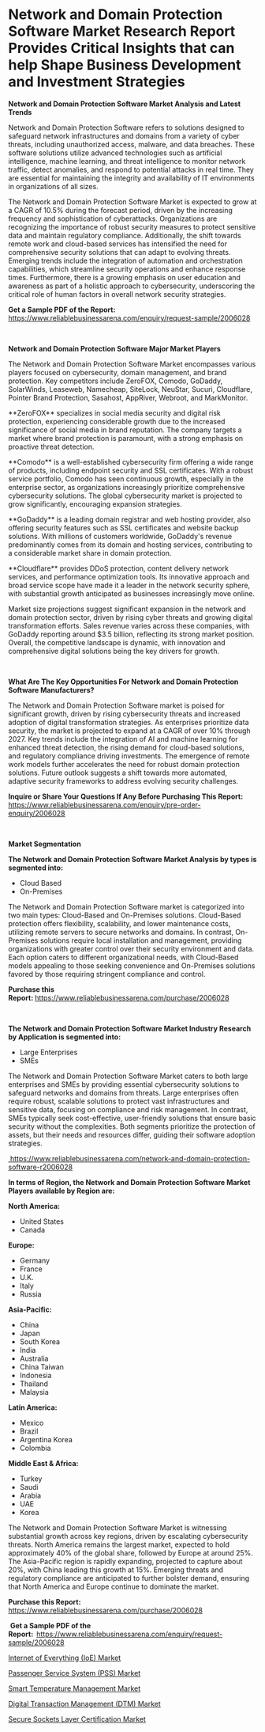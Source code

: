 <p><h1>Network and Domain Protection Software Market Research Report Provides Critical Insights that can help Shape Business Development and Investment Strategies</h1></p><p><strong>Network and Domain Protection Software Market Analysis and Latest Trends</strong></p>
<p><p>Network and Domain Protection Software refers to solutions designed to safeguard network infrastructures and domains from a variety of cyber threats, including unauthorized access, malware, and data breaches. These software solutions utilize advanced technologies such as artificial intelligence, machine learning, and threat intelligence to monitor network traffic, detect anomalies, and respond to potential attacks in real time. They are essential for maintaining the integrity and availability of IT environments in organizations of all sizes.</p><p>The Network and Domain Protection Software Market is expected to grow at a CAGR of 10.5% during the forecast period, driven by the increasing frequency and sophistication of cyberattacks. Organizations are recognizing the importance of robust security measures to protect sensitive data and maintain regulatory compliance. Additionally, the shift towards remote work and cloud-based services has intensified the need for comprehensive security solutions that can adapt to evolving threats. Emerging trends include the integration of automation and orchestration capabilities, which streamline security operations and enhance response times. Furthermore, there is a growing emphasis on user education and awareness as part of a holistic approach to cybersecurity, underscoring the critical role of human factors in overall network security strategies.</p></p>
<p><strong>Get a Sample PDF of the Report:&nbsp;</strong> <a href="https://www.reliablebusinessarena.com/enquiry/request-sample/2006028?utm_campaign=2221&utm_medium=2&utm_source=Github&utm_content=ia&utm_term=11032025&utm_id=network-and-domain-protection-software">https://www.reliablebusinessarena.com/enquiry/request-sample/2006028</a></p>
<p>&nbsp;</p>
<p><strong>Network and Domain Protection Software Major Market Players</strong></p>
<p><p>The Network and Domain Protection Software Market encompasses various players focused on cybersecurity, domain management, and brand protection. Key competitors include ZeroFOX, Comodo, GoDaddy, SolarWinds, Leaseweb, Namecheap, SiteLock, NeuStar, Sucuri, Cloudflare, Pointer Brand Protection, Sasahost, AppRiver, Webroot, and MarkMonitor. </p><p>**ZeroFOX** specializes in social media security and digital risk protection, experiencing considerable growth due to the increased significance of social media in brand reputation. The company targets a market where brand protection is paramount, with a strong emphasis on proactive threat detection.</p><p>**Comodo** is a well-established cybersecurity firm offering a wide range of products, including endpoint security and SSL certificates. With a robust service portfolio, Comodo has seen continuous growth, especially in the enterprise sector, as organizations increasingly prioritize comprehensive cybersecurity solutions. The global cybersecurity market is projected to grow significantly, encouraging expansion strategies.</p><p>**GoDaddy** is a leading domain registrar and web hosting provider, also offering security features such as SSL certificates and website backup solutions. With millions of customers worldwide, GoDaddy's revenue predominantly comes from its domain and hosting services, contributing to a considerable market share in domain protection.</p><p>**Cloudflare** provides DDoS protection, content delivery network services, and performance optimization tools. Its innovative approach and broad service scope have made it a leader in the network security sphere, with substantial growth anticipated as businesses increasingly move online.</p><p>Market size projections suggest significant expansion in the network and domain protection sector, driven by rising cyber threats and growing digital transformation efforts. Sales revenue varies across these companies, with GoDaddy reporting around $3.5 billion, reflecting its strong market position. Overall, the competitive landscape is dynamic, with innovation and comprehensive digital solutions being the key drivers for growth.</p></p>
<p>&nbsp;</p>
<p><strong>What Are The Key Opportunities For Network and Domain Protection Software Manufacturers?</strong></p>
<p><p>The Network and Domain Protection Software market is poised for significant growth, driven by rising cybersecurity threats and increased adoption of digital transformation strategies. As enterprises prioritize data security, the market is projected to expand at a CAGR of over 10% through 2027. Key trends include the integration of AI and machine learning for enhanced threat detection, the rising demand for cloud-based solutions, and regulatory compliance driving investments. The emergence of remote work models further accelerates the need for robust domain protection solutions. Future outlook suggests a shift towards more automated, adaptive security frameworks to address evolving security challenges.</p></p>
<p><strong>Inquire or Share Your Questions If Any Before Purchasing This Report:</strong> <a href="https://www.reliablebusinessarena.com/enquiry/pre-order-enquiry/2006028?utm_campaign=2221&utm_medium=2&utm_source=Github&utm_content=ia&utm_term=11032025&utm_id=network-and-domain-protection-software">https://www.reliablebusinessarena.com/enquiry/pre-order-enquiry/2006028</a></p>
<p>&nbsp;</p>
<p><strong>Market Segmentation</strong></p>
<p><strong>The Network and Domain Protection Software Market Analysis by types is segmented into:</strong></p>
<p><ul><li>Cloud Based</li><li>On-Premises</li></ul></p>
<p><p>The Network and Domain Protection Software market is categorized into two main types: Cloud-Based and On-Premises solutions. Cloud-Based protection offers flexibility, scalability, and lower maintenance costs, utilizing remote servers to secure networks and domains. In contrast, On-Premises solutions require local installation and management, providing organizations with greater control over their security environment and data. Each option caters to different organizational needs, with Cloud-Based models appealing to those seeking convenience and On-Premises solutions favored by those requiring stringent compliance and control.</p></p>
<p><strong>Purchase this Report:&nbsp;</strong><a href="https://www.reliablebusinessarena.com/purchase/2006028?utm_campaign=2221&utm_medium=2&utm_source=Github&utm_content=ia&utm_term=11032025&utm_id=network-and-domain-protection-software">https://www.reliablebusinessarena.com/purchase/2006028</a></p>
<p>&nbsp;</p>
<p><strong>The Network and Domain Protection Software Market Industry Research by Application is segmented into:</strong></p>
<p><ul><li>Large Enterprises</li><li>SMEs</li></ul></p>
<p><p>The Network and Domain Protection Software Market caters to both large enterprises and SMEs by providing essential cybersecurity solutions to safeguard networks and domains from threats. Large enterprises often require robust, scalable solutions to protect vast infrastructures and sensitive data, focusing on compliance and risk management. In contrast, SMEs typically seek cost-effective, user-friendly solutions that ensure basic security without the complexities. Both segments prioritize the protection of assets, but their needs and resources differ, guiding their software adoption strategies.</p></p>
<p><a href="https://www.reliablebusinessarena.com/network-and-domain-protection-software-r2006028?utm_campaign=2221&utm_medium=2&utm_source=Github&utm_content=ia&utm_term=11032025&utm_id=network-and-domain-protection-software">&nbsp;https://www.reliablebusinessarena.com/network-and-domain-protection-software-r2006028</a></p>
<p><strong>In terms of Region, the Network and Domain Protection Software Market Players available by Region are:</strong></p>
<p>
    <p> <strong> North America: </strong>
        <ul>
            <li>United States</li>
            <li>Canada</li>
        </ul>
        </p> 
    <p> <strong> Europe: </strong>
        <ul>
            <li>Germany</li>
            <li>France</li>
            <li>U.K.</li>
            <li>Italy</li>
            <li>Russia</li>
        </ul>
        </p> 
    <p> <strong> Asia-Pacific: </strong>
        <ul>
            <li>China</li>
            <li>Japan</li>
            <li>South Korea</li>
            <li>India</li>
            <li>Australia</li>
            <li>China Taiwan</li>
            <li>Indonesia</li>
            <li>Thailand</li>
            <li>Malaysia</li>
        </ul>
        </p> 
    <p> <strong> Latin America: </strong>
        <ul>
            <li>Mexico</li>
            <li>Brazil</li>
            <li>Argentina Korea</li>
            <li>Colombia</li>
        </ul>
        </p> 
    <p> <strong> Middle East & Africa: </strong>
        <ul>
            <li>Turkey</li>
            <li>Saudi</li>
            <li>Arabia</li>
            <li>UAE</li>
            <li>Korea</li>
        </ul>
    </p>
    </p>
<p><p>The Network and Domain Protection Software Market is witnessing substantial growth across key regions, driven by escalating cybersecurity threats. North America remains the largest market, expected to hold approximately 40% of the global share, followed by Europe at around 25%. The Asia-Pacific region is rapidly expanding, projected to capture about 20%, with China leading this growth at 15%. Emerging threats and regulatory compliance are anticipated to further bolster demand, ensuring that North America and Europe continue to dominate the market.</p></p>
<p><strong>Purchase this Report: </strong><a href="https://www.reliablebusinessarena.com/purchase/2006028?utm_campaign=2221&utm_medium=2&utm_source=Github&utm_content=ia&utm_term=11032025&utm_id=network-and-domain-protection-software">https://www.reliablebusinessarena.com/purchase/2006028</a></p>
<p>&nbsp;<strong>Get a Sample PDF of the Report:&nbsp;&nbsp;</strong><a href="https://www.reliablebusinessarena.com/enquiry/request-sample/2006028?utm_campaign=2221&utm_medium=2&utm_source=Github&utm_content=ia&utm_term=11032025&utm_id=network-and-domain-protection-software">https://www.reliablebusinessarena.com/enquiry/request-sample/2006028</a></p>
<p><strong></strong></p>
<p><p><a href="https://github.com/awalinfucci/Market-Research-Report-List-1/blob/main/internet-of-everything-ioe-market.md?utm_campaign=2221&utm_medium=2&utm_source=Github&utm_content=ia&utm_term=11032025&utm_id=network-and-domain-protection-software">Internet of Everything (IoE) Market</a></p><p><a href="https://github.com/jolinolooman/Market-Research-Report-List-1/blob/main/passenger-service-system-pss-market.md?utm_campaign=2221&utm_medium=2&utm_source=Github&utm_content=ia&utm_term=11032025&utm_id=network-and-domain-protection-software">Passenger Service System (PSS) Market</a></p><p><a href="https://github.com/fraryatena85/Market-Research-Report-List-1/blob/main/smart-temperature-management-market.md?utm_campaign=2221&utm_medium=2&utm_source=Github&utm_content=ia&utm_term=11032025&utm_id=network-and-domain-protection-software">Smart Temperature Management Market</a></p><p><a href="https://github.com/alejnaouare/Market-Research-Report-List-1/blob/main/digital-transaction-management-dtm-market.md?utm_campaign=2221&utm_medium=2&utm_source=Github&utm_content=ia&utm_term=11032025&utm_id=network-and-domain-protection-software">Digital Transaction Management (DTM) Market</a></p><p><a href="https://github.com/wyettillesr4/Market-Research-Report-List-1/blob/main/secure-sockets-layer-certification-market.md?utm_campaign=2221&utm_medium=2&utm_source=Github&utm_content=ia&utm_term=11032025&utm_id=network-and-domain-protection-software">Secure Sockets Layer Certification Market</a></p></p>